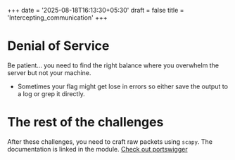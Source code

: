 +++
date = '2025-08-18T16:13:30+05:30'
draft = false
title = 'Intercepting_communication'
+++

# Denial of Service 

Be patient... you need to find the right balance where you overwhelm the server but not your machine.
- Sometimes your flag might get lose in errors so either save the output to a log or grep it directly.

# The rest of the challenges 

After these challenges, you need to craft raw packets using `scapy`. The documentation is linked in the module.
[Check out portswigger](https://portswigger.net/web-security/file-path-traversal)
